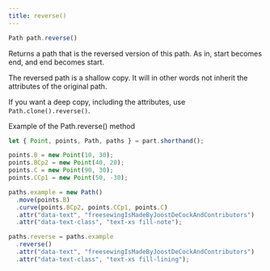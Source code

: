 ```yaml
---
title: reverse()
---
```


```js
Path path.reverse()
```

Returns a path that is the reversed version of this path. As in, start becomes end, and end becomes start.

<Note>

The reversed path is a shallow copy.
It will in other words not inherit the attributes of the original path.

If you want a deep copy, including the attributes, use `Path.clone().reverse()`.

</Note>

<Example part="path_reverse">
Example of the Path.reverse() method
</Example>

```js
let { Point, points, Path, paths } = part.shorthand();

points.B = new Point(10, 30);
points.BCp2 = new Point(40, 20);
points.C = new Point(90, 30);
points.CCp1 = new Point(50, -30);

paths.example = new Path()
  .move(points.B)
  .curve(points.BCp2, points.CCp1, points.C)
  .attr("data-text", "freesewingIsMadeByJoostDeCockAndContributors")
  .attr("data-text-class", "text-xs fill-note");

paths.reverse = paths.example
  .reverse()
  .attr("data-text", "freesewingIsMadeByJoostDeCockAndContributors")
  .attr("data-text-class", "text-xs fill-lining");
```
